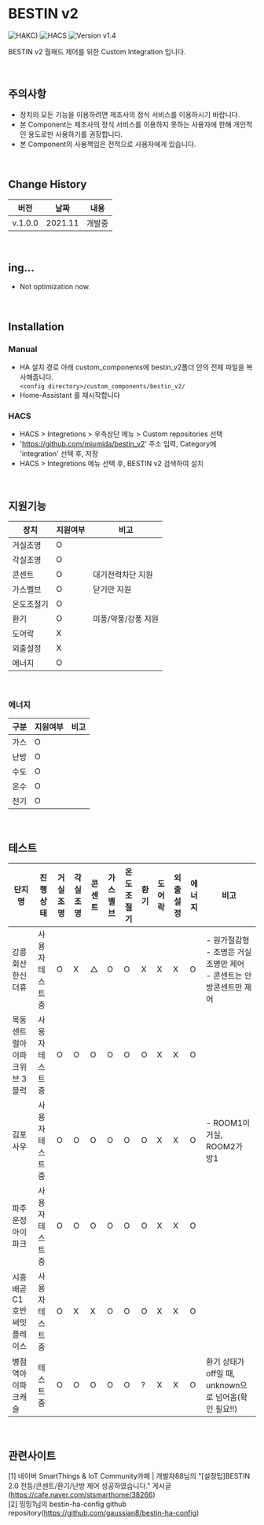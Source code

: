 # BESTIN v2

![HAKC)][hakc-shield]
![HACS][hacs-shield]
![Version v1.4][version-shield]

BESTIN v2 월패드 제어를 위한 Custom Integration 입니다.

<br>

## 주의사항
- 장치의 모든 기능을 이용하려면 제조사의 정식 서비스를 이용하시기 바랍니다.
- 본 Component는 제조사의 정식 서비스를 이용하지 못하는 사용자에 한해 개인적인 용도로만 사용하기를 권장합니다.
- 본 Component의 사용책임은 전적으로 사용자에게 있습니다.

<br>

## Change History
| 버전 | 날짜 | 내용 | 
|-----|-----|-----|
| v.1.0.0 | 2021.11 | 개발중  |

<br>


## ing...
- Not optimization now.

<br>

## Installation
### Manual
- HA 설치 경로 아래 custom_components에 bestin_v2폴더 안의 전체 파일을 복사해줍니다.<br>
  `<config directory>/custom_components/bestin_v2/`<br>
- Home-Assistant 를 재시작합니다<br>
### HACS
- HACS > Integretions > 우측상단 메뉴 > Custom repositories 선택
- 'https://github.com/miumida/bestin_v2' 주소 입력, Category에 'integration' 선택 후, 저장
- HACS > Integretions 메뉴 선택 후, BESTIN v2 검색하여 설치

<br>

## 지원기능
| 장치 | 지원여부 | 비고 |
|-----|-----|-----|
| 거실조명 | O | |
| 각실조명 | O | |
| 콘센트 | O | 대기전력차단 지원 |
| 가스벨브 | O | 닫기만 지원 |
| 온도조절기 | O | |
| 환기 | O | 미풍/약풍/강풍 지원 |
| 도어락 | X | |
| 외출설정 | X | |
| 에너지| O | |

<br>

### 에너지
|구분|지원여부|비고|
|--|--|--|
| 가스 | O | |
| 난방 | O | |
| 수도 | O | |
| 온수 | O | |
| 전기 | O | |


<br>


## 테스트
|단지명|진행상태|거실조명|각실조명|콘센트|가스벨브|온도조절기|환기|도어락|외출설정|에너지|비고|
|-------|-----|-----|-----|-----|-----|-----|-----|-----|-----|-----|-----|
|강릉회산 한신더휴| 사용자 테스트중| O | X | △ | O | O | X | X | X | O | - 원가절감형<br>- 조명은 거실조명만 제어<br>- 콘센트는 안방콘센트만 제어|
|목동센트럴아이파크위브 3블럭| 사용자 테스트중| O | O | O | O | O | O | X | X | O | |
|김포사우| 사용자 테스트중| O | O | O | O | O | O | X | X | O | - ROOM1이 거실, ROOM2가 방1 |
|파주운정아이파크| 사용자 테스트중| O | O | O | O | O | O | X | X | O |  |
|시흥배곧C1호반써밋플레이스| 사용자 테스트중 | O | X | X | O | O | O | X | X | O |  |
|병점역아이파크캐슬 | 테스트중 | O | O | O | O | O | ? | X | X | O | 환기 상태가 off일 때, unknown으로 넘어옴(확인 필요!!) |

<br>

## 관련사이트
[1] 네이버 SmartThings & IoT Community카페 | 개발자88님의 "[설정팁]BESTIN 2.0 전등/콘센트/환기/난방 제어 성공하였습니다." 게시글(<https://cafe.naver.com/stsmarthome/38266>)<br>
[2] 밍밍1님의 bestin-ha-config github repository(<https://github.com/gaussian8/bestin-ha-config>)<br>



[version-shield]: https://img.shields.io/badge/version-v1.0.0-orange.svg
[hakc-shield]: https://img.shields.io/badge/HAKC-Enjoy-blue.svg
[hacs-shield]: https://img.shields.io/badge/HACS-Custom-red.svg
